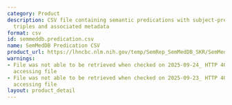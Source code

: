 ```yaml
---
category: Product
description: CSV file containing semantic predications with subject-predicate-object
  triples and associated metadata
format: csv
id: semmeddb.predication.csv
name: SemMedDB Predication CSV
product_url: https://lhncbc.nlm.nih.gov/temp/SemRep_SemMedDB_SKR/SemMedDB_tables/PREDICATION.csv
warnings:
- File was not able to be retrieved when checked on 2025-09-24_ HTTP 403 error when
  accessing file
- File was not able to be retrieved when checked on 2025-09-23_ HTTP 403 error when
  accessing file
layout: product_detail
---
```


